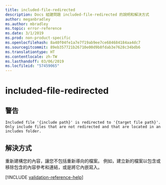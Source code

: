 ```yaml
---
title: included-file-redirected
description: Docs 組建問題 included-file-redirected 的說明和解決方式
author: meganbradley
ms.author: mbradley
ms.topic: error-reference
ms.date: 3/1/2019
ms.prod: non-product-specific
ms.openlocfilehash: 8a40f04fe1a7e7f19ab9ee7ce684684184aa4dc7
ms.sourcegitcommit: 89eb357721b26710e00d9b8fdab3e7628c34bdb6
ms.translationtype: HT
ms.contentlocale: zh-TW
ms.lasthandoff: 03/06/2019
ms.locfileid: "57459065"
---
```

# <a name="included-file-redirected"></a>included-file-redirected

## <a name="warning"></a>警告

`Included file '{include path}' is redirected to '{target file path}'. Only include files that are not redirected and that are located in an includes folder.`

## <a name="resolution"></a>解決方式

重新建構您的內容，讓您不包括重新導向的檔案。 例如，建立新的檔案以包含或移除包含的內容參考和連結，或是將它內嵌寫入。

<!--make sure to add this file to your includes folder and verify the path-->
[!INCLUDE [validation-reference-help](includes/validation-reference-help.md)]
